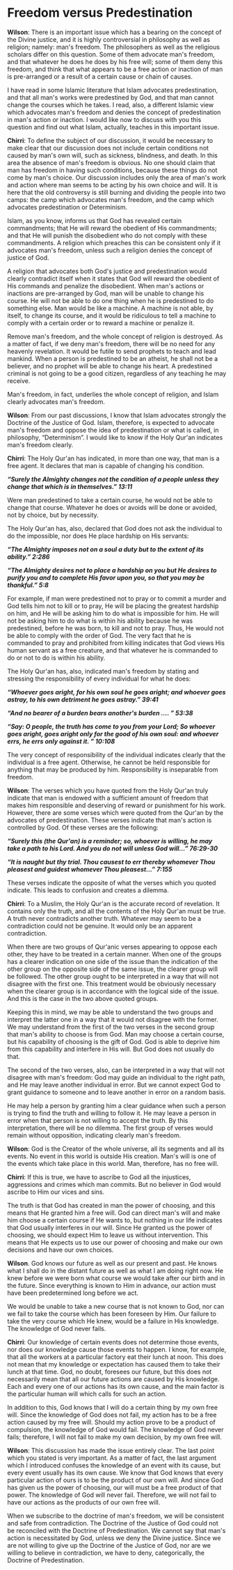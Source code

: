 Freedom versus Predestination
=============================

**Wilson**: There is an important issue which has a bearing on the
concept of the Divine justice, and it is highly controversial in
philosophy as well as religion; namely: man's freedom. The philosophers
as well as the religious scholars differ on this question. Some of them
advocate man's freedom, and that whatever he does he does by his free
will; some of them deny this freedom, and think that what appears to be
a free action or inaction of man is pre-arranged or a result of a
certain cause or chain of causes.

I have read in some Islamic literature that Islam advocates
predestination, and that all man's works were predestined by God, and
that man cannot change the courses which he takes. I read, also, a
different Islamic view which advocates man's freedom and denies the
concept of predestination in man's action or inaction. I would like now
to discuss with you this question and find out what Islam, actually,
teaches in this important issue.

**Chirri**: To define the subject of our discussion, it would be
necessary to make clear that our discussion does not include certain
conditions not caused by man's own will, such as sickness, blindness,
and death. In this area the absence of man's freedom is obvious. No one
should claim that man has freedom in having such conditions, because
these things do not come by man's choice. Our discussion includes only
the area of man's work and action where man seems to be acting by his
own choice and will. It is here that the old controversy is still
burning and dividing the people into two camps: the camp which advocates
man's freedom, and the camp which advocates predestination or
Determinism.

Islam, as you know, informs us that God has revealed certain
commandments; that He will reward the obedient of His commandments; and
that He will punish the disobedient who do not comply with these
commandments. A religion which preaches this can be consistent only if
it advocates man's freedom, unless such a religion denies the concept of
justice of God.

A religion that advocates both God's justice and predestination would
clearly contradict itself when it states that God will reward the
obedient of His commands and penalize the disobedient. When man's
actions or inactions are pre-arranged by God, man will be unable to
change his course. He will not be able to do one thing when he is
predestined to do something else. Man would be like a machine. A machine
is not able, by itself, to change its course, and it would be ridiculous
to tell a machine to comply with a certain order or to reward a machine
or penalize it.

Remove man's freedom, and the whole concept of religion is destroyed. As
a matter of fact, if we deny man's freedom, there will be no need for
any heavenly revelation. It would be futile to send prophets to teach
and lead mankind. When a person is predestined to be an atheist, he
shall not be a believer, and no prophet will be able to change his
heart. A predestined criminal is not going to be a good citizen,
regardless of any teaching he may receive.

Man's freedom, in fact, underlies the whole concept of religion, and
Islam clearly advocates man's freedom.

**Wilson**: From our past discussions, I know that Islam advocates
strongly the Doctrine of the Justice of God. Islam, therefore, is
expected to advocate man's freedom and oppose the idea of predestination
or what is called, in philosophy, “Determinism”. I would like to know if
the Holy Qur'an indicates man's freedom clearly.

**Chirri**: The Holy Qur'an has indicated, in more than one way, that
man is a free agent. It declares that man is capable of changing his
condition.

***“Surely the Almighty changes not the condition of a people unless
they change that which is in themselves.” 13:11***

Were man predestined to take a certain course, he would not be able to
change that course. Whatever he does or avoids will be done or avoided,
not by choice, but by necessity.

The Holy Qur'an has, also, declared that God does not ask the individual
to do the impossible, nor does He place hardship on His servants:

***“The Almighty imposes not on a soul a duty but to the extent of its
ability.” 2:286***

***“The Almighty desires not to place a hardship on you but He desires
to purify you and to complete His favor upon you, so that you may be
thankful.” 5:8***

For example, if man were predestined not to pray or to commit a murder
and God tells him not to kill or to pray, He will be placing the
greatest hardship on him, and He will be asking him to do what is
impossible for him. He will not be asking him to do what is within his
ability because he was predestined, before he was born, to kill and not
to pray. Thus, He would not be able to comply with the order of God. The
very fact that he is commanded to pray and prohibited from killing
indicates that God views His human servant as a free creature, and that
whatever he is commanded to do or not to do is within his ability.

The Holy Qur'an has, also, indicated man's freedom by stating and
stressing the responsibility of every individual for what he does:

***“Whoever goes aright, for his own soul he goes aright; and whoever
goes astray, to his own detriment he goes astray.” 39:41***

***“And no bearer of a burden bears another's burden …. ” 53:38***

***“Say: O people, the truth has come to you from your Lord; So whoever
goes aright, goes aright only for the good of his own soul: and whoever
errs, he errs only against it. ” 10:108***

The very concept of responsibility of the individual indicates clearly
that the individual is a free agent. Otherwise, he cannot be held
responsible for anything that may be produced by him. Responsibility is
inseparable from freedom.

**Wilson**: The verses which you have quoted from the Holy Qur'an truly
indicate that man is endowed with a sufficient amount of freedom that
makes him responsible and deserving of reward or punishment for his
work. However, there are some verses which were quoted from the Qur'an
by the advocates of predestination. These verses indicate that man's
action is controlled by God. Of these verses are the following:

***“Surely this (the Qur'an) is a reminder; so, whoever is willing, he
may take a path to his Lord. And you do not will unless God will…”
76:29-30***

***“It is naught but thy trial. Thou causest to err thereby whomever
Thou pleasest and guidest whomever Thou pleasest…” 7:155***

These verses indicate the opposite of what the verses which you quoted
indicate. This leads to confusion and creates a dilemma.

**Chirri**: To a Muslim, the Holy Qur'an is the accurate record of
revelation. It contains only the truth, and all the contents of the Holy
Qur'an must be true. A truth never contradicts another truth. Whatever
may seem to be a contradiction could not be genuine. It would only be an
apparent contradiction.

When there are two groups of Qur'anic verses appearing to oppose each
other, they have to be treated in a certain manner. When one of the
groups has a clearer indication on one side of the issue than the
indication of the other group on the opposite side of the same issue,
the clearer group will be followed. The other group ought to be
interpreted in a way that will not disagree with the first one. This
treatment would be obviously necessary when the clearer group is in
accordance with the logical side of the issue. And this is the case in
the two above quoted groups.

Keeping this in mind, we may be able to understand the two groups and
interpret the latter one in a way that it would not disagree with the
former. We may understand from the first of the two verses in the second
group that man's ability to choose is from God. Man may choose a certain
course, but his capability of choosing is the gift of God. God is able
to deprive him from this capability and interfere in His will. But God
does not usually do that.

The second of the two verses, also, can be interpreted in a way that
will not disagree with man's freedom: God may guide an individual to the
right path, and He may leave another individual in error. But we cannot
expect God to grant guidance to someone and to leave another in error on
a random basis.

He may help a person by granting him a clear guidance when such a person
is trying to find the truth and willing to follow it. He may leave a
person in error when that person is not willing to accept the truth. By
this interpretation, there will be no dilemma. The first group of verses
would remain without opposition, indicating clearly man's freedom.

**Wilson**: God is the Creator of the whole universe, all its segments
and all its events. No event in this world is outside His creation.
Man's will is one of the events which take place in this world. Man,
therefore, has no free will.

**Chirri**: If this is true, we have to ascribe to God all the
injustices, aggressions and crimes which man commits. But no believer in
God would ascribe to Him our vices and sins.

The truth is that God has created in man the power of choosing, and this
means that He granted him a free will. God can direct man's will and
make him choose a certain course if He wants to, but nothing in our life
indicates that God usually interferes in our will. Since He granted us
the power of choosing, we should expect Him to leave us without
intervention. This means that He expects us to use our power of choosing
and make our own decisions and have our own choices.

**Wilson**. God knows our future as well as our present and past. He
knows what I shall do in the distant future as well as what I am doing
right now. He knew before we were born what course we would take after
our birth and in the future. Since everything is known to Him in
advance, our action must have been predetermined long before we act.

We would be unable to take a new course that is not known to God, nor
can we fail to take the course which has been foreseen by Him. Our
failure to take the very course which He knew, would be a failure in His
knowledge. The knowledge of God never fails.

**Chirri**: Our knowledge of certain events does not determine those
events, nor does our knowledge cause those events to happen. I know, for
example, that all the workers at a particular factory eat their lunch at
noon. This does not mean that my knowledge or expectation has caused
them to take their lunch at that time. God, no doubt, foresees our
future, but this does not necessarily mean that all our future actions
are caused by His knowledge. Each and every one of our actions has its
own cause, and the main factor is the particular human will which calls
for such an action.

In addition to this, God knows that I will do a certain thing by my own
free will. Since the knowledge of God does not fail, my action has to be
a free action caused by my free will. Should my action prove to be a
product of compulsion, the knowledge of God would fail. The knowledge of
God never fails; therefore, I will not fail to make my own decision, by
my own free will.

**Wilson**: This discussion has made the issue entirely clear. The last
point which you stated is very important. As a matter of fact, the last
argument which I introduced confuses the knowledge of an event with its
cause, but every event usually has its own cause. We know that God knows
that every particular action of ours is to be the product of our own
will. And since God has given us the power of choosing, our will must be
a free product of that power. The knowledge of God will never fail.
Therefore, we will not fail to have our actions as the products of our
own free will.

When we subscribe to the doctrine of man's freedom, we will be
consistent and safe from contradiction. The Doctrine of the Justice of
God could not be reconciled with the Doctrine of Predestination. We
cannot say that man's action is necessitated by God, unless we deny the
Divine justice. Since we are not willing to give up the Doctrine of the
Justice of God, nor are we willing to believe in contradiction, we have
to deny, categorically, the Doctrine of Predestination.


